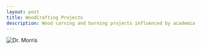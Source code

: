 ```yaml
---
layout: post
title: WoodCrafting Projects
description: Wood carving and burning projects influenced by academia
---
```


![Dr. Morris](/Prof-Webbie/assets/images/morris.png "Thesis Revisions")